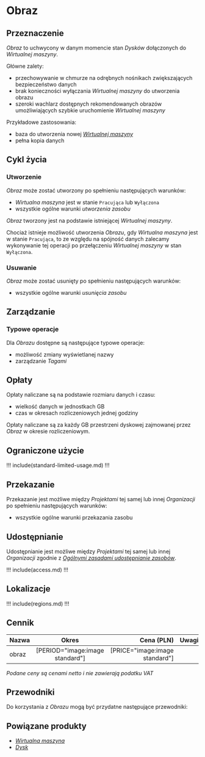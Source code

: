 # Obraz

## Przeznaczenie

*Obraz* to uchwycony w danym momencie stan *Dysków* dołączonych do *Wirtualnej maszyny*.

Główne zalety:

 * przechowywanie w chmurze na odrębnych nośnikach zwiększających bezpieczeństwo danych
 * brak konieczności wyłączania *Wirtualnej maszyny* do utworzenia obrazu
 * szeroki wachlarz dostępnych rekomendowanych obrazów umożliwiających szybkie uruchomienie *Wirtualnej maszyny*

Przykładowe zastosowania:

 * baza do utworzenia nowej *[Wirtualnej maszyny](/resource/compute/virtual-machine.md)*
 * pełna kopia danych

## Cykl życia

### Utworzenie

*Obraz* może zostać utworzony po spełnieniu następujących warunków:

 * *Wirtualna maszyna* jest w stanie `Pracująca` lub `Wyłączona`
 * wszystkie ogólne warunki *utworzenia zasobu*

*Obraz* tworzony jest na podstawie istniejącej *Wirtualnej maszyny*.

Chociaż istnieje możliwość utworzenia *Obrazu*, gdy *Wirtualna maszyna* jest w stanie `Pracująca`, to ze względu na spójność danych zalecamy wykonywanie tej operacji po przełączeniu *Wirtualnej maszyny*  w stan `Wyłączona`.

### Usuwanie

*Obraz* może zostać usunięty po spełnieniu następujących warunków:

 * wszystkie ogólne warunki *usunięcia zasobu*

## Zarządzanie

### Typowe operacje

Dla *Obrazu* dostępne są następujące typowe operacje:

 * możliwość zmiany wyświetlanej nazwy
 * zarządzanie *Tagami*

## Opłaty

Opłaty naliczane są na podstawie rozmiaru danych i czasu:

 * wielkość danych w jednostkach GB
 * czas w okresach rozliczeniowych jednej godziny

Opłaty naliczane są za każdy GB przestrzeni dyskowej zajmowanej przez *Obraz* w okresie rozliczeniowym.

## Ograniczone użycie

!!! include(standard-limited-usage.md) !!!

## Przekazanie

Przekazanie jest możliwe między *Projektami* tej samej lub innej *Organizacji* po spełnieniu następujących warunków:

 * wszystkie ogólne warunki przekazania zasobu

## Udostępnianie

Udostępnianie jest możliwe między *Projektami* tej samej lub innej *Organizacji* zgodnie z *[Ogólnymi zasadami udostępnianie zasobów](/platform/resource.md)*.

!!! include(access.md) !!!

## Lokalizacje

!!! include(regions.md) !!!

## Cennik

Nazwa              | Okres                           | Cena (PLN)                     | Uwagi
------------------ | :-----------------------------: | -----------------------------: | :----:
obraz              | [PERIOD="image:image standard"] | [PRICE="image:image standard"] |

*Podane ceny są cenami netto i nie zawierają podatku VAT*

## Przewodniki

Do korzystania z *Obrazu* mogą być przydatne następujące przewodniki:

<PageList path_re="guide/storage/image/"/>

## Powiązane produkty

 * *[Wirtualna maszyna](/resource/compute/virtual-machine.md)*
 * *[Dysk](/resource/storage/disk.md)*
